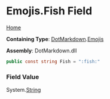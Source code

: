 # Emojis\.Fish Field

[Home](../../../README.md)

**Containing Type**: [DotMarkdown](../../README.md)\.[Emojis](../README.md)

**Assembly**: DotMarkdown\.dll

```csharp
public const string Fish = ":fish:"
```

### Field Value

System\.[String](https://docs.microsoft.com/en-us/dotnet/api/system.string)